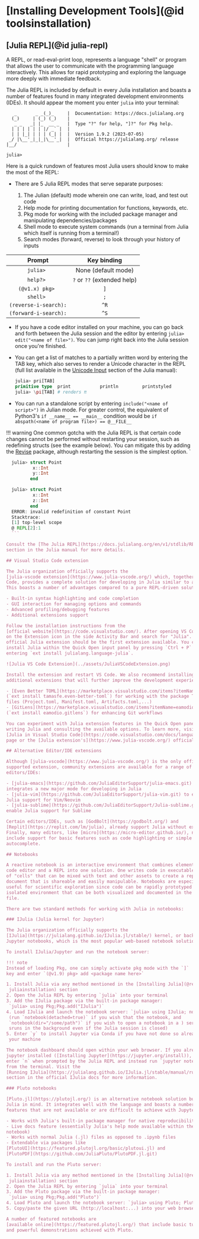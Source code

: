 # [Installing Development Tools](@id toolsinstallation)

## [Julia REPL](@id julia-repl)

A REPL, or read-eval-print loop, represents a language "shell" or program that
allows the user to communicate with the programming language interactively. This
allows for rapid prototyping and exploring the language more deeply with
immediate feedback.

The Julia REPL is included by default in every Julia installation and boasts a
number of features found in many integrated development environments (IDEs). It
should appear the moment you enter `julia` into your terminal:

```
   _       _ _(_)_     |  Documentation: https://docs.julialang.org
  (_)     | (_) (_)    |
   _ _   _| |_  __ _   |  Type "?" for help, "]?" for Pkg help.
  | | | | | | |/ _` |  |
  | | |_| | | | (_| |  |  Version 1.9.2 (2023-07-05)
 _/ |\__'_|_|_|\__'_|  |  Official https://julialang.org/ release
|__/                   |

julia>
```

Here is a quick rundown of features most Julia users should know to make the
most of the REPL:

- There are 5 Julia REPL modes that serve separate purposes:

  1. The Julian (default) mode wherein one can write, load, and test out code
  2. Help mode for printing documentation for functions, keywords, etc.
  3. Pkg mode for working with the included package manager and manipulating
     dependencies/packages
  4. Shell mode to execute system commands (run a terminal from Julia which
     itself is running from a terminal!)
  5. Search modes (forward, reverse) to look through your history of inputs

|        Prompt         |         Key binding         |
| :-------------------: | :-------------------------: |
|       `julia> `       |     None (default mode)     |
|       `help?> `       | `?` or `??` (extended help) |
|    `(@v1.x) pkg> `    |             `]`             |
|       `shell> `       |             `;`             |
| `(reverse-i-search):` |            `^R`             |
| `(forward-i-search):` |            `^S`             |

- If you have a code editor installed on your machine, you can go back and forth
  between the Julia session and the editor by entering
  `julia> edit("<name of file>")`. You can jump right back into the Julia
  session once you're finished.
- You can get a list of matches to a partially written word by entering the TAB
  key, which also serves to render a Unicode character in the REPL (full list
  available in the
  [Unicode Input](https://docs.julialang.org/en/v1/manual/unicode-input/)
  section of the Julia manual):

  ```julia
  julia> pri[TAB]
  primitive type  print           println         printstyled
  julia> \pi[TAB] # renders π
  ```

- You can run a standalone script by entering `include("<name of script>")` in
  Julian mode. For greater control, the equivalent of Python3's
  `if __name__ == __main__` condition would be
  `if abspath(<name of program file>) == @__FILE__`

!!! warning 
  One common gotcha with the Julia REPL is that certain code changes
  cannot be performed without restarting your session, such as redefining
  structs (see the example below). You can mitigate this by adding the
  [Revise](https://timholy.github.io/Revise.jl/stable/) package, although
  restarting the session is the simplest option. `
  ```julia 
    julia> struct Point
            x::Int
            y::Int
           end

    julia> struct Point
            x::Int
            z::Int
           end
    ERROR: invalid redefinition of constant Point
    Stacktrace:
    [1] top-level scope
    @ REPL[2]:1
    ```

Consult the [The Julia REPL](https://docs.julialang.org/en/v1/stdlib/REPL/)
section in the Julia manual for more details.

## Visual Studio Code extension

The Julia organization officially supports the
[julia-vscode extension](https://www.julia-vscode.org/) which, together with VS
Code, provides a complete solution for developing in Julia similar to an IDE.
This boasts a number of advantages compared to a pure REPL-driven solution:

- Built-in syntax highlighting and code completion
- GUI interaction for managing options and commands
- Advanced profiling/debugging features
- Additional extensions support

Follow the installation instructions from the
[official website](https://code.visualstudio.com/). After opening VS Code, click
on the Extension icon in the side Activity Bar and search for "Julia". The
official Julia extension should be the first extension available. You can also
install Julia within the Quick Open input panel by pressing `Ctrl + P` and
entering `ext install julialang.language-julia`.

![Julia VS Code Extension](../assets/JuliaVSCodeExtension.png)

Install the extension and restart VS Code. We also recommend installing some
additional extensions that will further improve the development experience:

- [Even Better TOML](https://marketplace.visualstudio.com/items?itemName=tamasfe.even-better-toml)
  (`ext install tamasfe.even-better-toml`) for working with the package TOML
  files (Project.toml, Manifest.toml, Artifacts.toml,...)
- [GitLens](https://marketplace.visualstudio.com/items?itemName=eamodio.gitlens)
  (`ext install eamodio.gitlens`) for enhancing Git workflows

You can experiment with Julia extension features in the Quick Open panel by
writing Julia and consulting the available options. To learn more, visit the
[Julia in Visual Studio Code](https://code.visualstudio.com/docs/languages/julia)
page or the [Julia extension's](https://www.julia-vscode.org/) official website.

## Alternative Editor/IDE extensions

Although [julia-vscode](https://www.julia-vscode.org/) is the only officially
supported extension, community extensions are available for a range of code
editors/IDEs:

- [julia-emacs](https://github.com/JuliaEditorSupport/julia-emacs.git) that
  integrates a new major mode for developing in Julia
- [julia-vim](https://github.com/JuliaEditorSupport/julia-vim.git) to enable
  Julia support for Vim/Neovim
- [julia-sublime](https://github.com/JuliaEditorSupport/Julia-sublime.git) to
  enable Julia support for Sublime

Certain editors/IDEs, such as [GodBolt](https://godbolt.org/) and
[Replit](https://replit.com/lm/julia), already support Julia without extensions.
Finally, many editors, like [micro](https://micro-editor.github.io/), natively
include support for basic features such as code highlighting or simple
autocomplete.

## Notebooks

A reactive notebook is an interactive environment that combines elements of a
code editor and a REPL into one solution. One writes code in executable blocks
of "cells" that can be mixed with text and other assets to create a reproducible
document that is shareable and easily manipulable. Notebooks are especially
useful for scientific exploration since code can be rapidly prototyped in an
isolated environment that can be both visualized and documented in the same
file.

There are two standard methods for working with Julia in notebooks:

### IJulia (Julia kernel for Jupyter)

The Julia organization officially supports the
[IJulia](https://julialang.github.io/IJulia.jl/stable/) kernel, or backend, for
Jupyter notebooks, which is the most popular web-based notebook solution.

To install IJulia/Jupyter and run the notebook server:

!!! note 
  Instead of loading Pkg, one can simply activate pkg mode with the `]`
  key and enter `(@v1.9) pkg> add <package name here>`

1. Install Julia via any method mentioned in the [Installing Julia](@ref
   juliainstallation) section
2. Open the Julia REPL by entering `julia` into your terminal
3. Add the IJulia package via the built-in package manager:
   `julia> using Pkg;Pkg.add("IJulia")`
4. Load IJulia and launch the notebook server: `julia> using IJulia; notebook()`
   (run `notebook(detached=true)` if you wish that the notebook, and
   `notebook(dir="/some/path")` if you wish to open a notebook in a ) server
   sruns in the background even if the Julia session is closed)
5. Enter `y` to install Jupyter via Conda if you have not done so already on
   your machine

The notebook dashboard should open within your web browser. If you already have
jupyter installed ([Installing Jupyter](https://jupyter.org/install)), you can
enter `n` when prompted by the Julia REPL and instead run `jupyter notebook`
from the terminal. Visit the
[Running IJulia](https://julialang.github.io/IJulia.jl/stable/manual/running/#Running-IJulia)
section in the official IJulia docs for more information.

### Pluto notebooks

[Pluto.jl](https://plutojl.org/) is an alternative notebook solution built with
Julia in mind. It integrates well with the language and boasts a number of
features that are not available or are difficult to achieve with Jupyter:

- Works with Julia's built-in package manager for native reproducibility
- Live docs feature (essentially Julia's help mode available within the
  notebook)
- Works with normal Julia (.jl) files as opposed to .ipynb files
- Extendable via packages like
  [PlutoUI](https://featured.plutojl.org/basic/plutoui.jl) and
  [PlutoPDF](https://github.com/JuliaPluto/PlutoPDF.jl.git)

To install and run the Pluto server:

1. Install Julia via any method mentioned in the [Installing Julia](@ref
   juliainstallation) section
2. Open the Julia REPL by entering `julia` into your terminal
3. Add the Pluto package via the built-in package manager:
   `julia> using Pkg;Pkg.add("Pluto")`
4. Load Pluto and launch the notebook server: `julia> using Pluto; Pluto.run()`
5. Copy/paste the given URL (http://localhost:...) into your web browser

A number of featured notebooks are
[available online](https://featured.plutojl.org/) that include basic tutorials
and powerful demonstrations achieved with Pluto.

